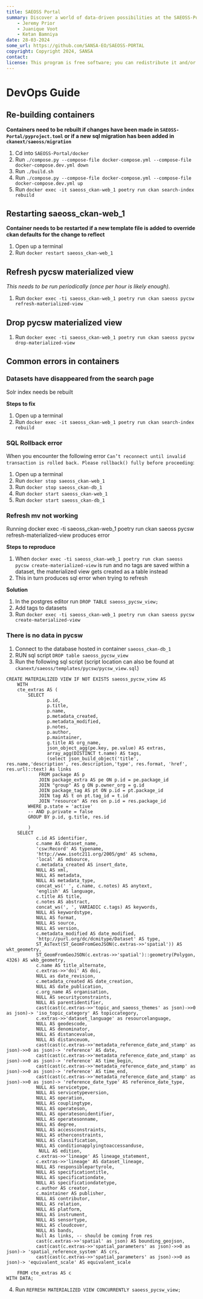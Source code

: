 ```yaml
---
title: SAEOSS Portal
summary: Discover a world of data-driven possibilities at the SAEOSS-Portal, where information converges to empower data sharing and decision-making.
    - Jeremy Prior
    - Juanique Voot
    - Ketan Bamniya
date: 28-03-2024
some_url: https://github.com/SANSA-EO/SAEOSS-PORTAL
copyright: Copyright 2024, SANSA
contact:
license: This program is free software; you can redistribute it and/or modify it under the terms of the GNU Affero General Public License as published by the Free Software Foundation; either version 3 of the License, or (at your option) any later version.
---
```


# DevOps Guide
<!-- Replace all of the titles with relevant titles -->
<!-- More content to be added -->

## Re-building containers

**Containers need to be rebuilt if changes have been made in `SAEOSS-Portal/pyproject.toml` or if a new sql migration has been added in `ckanext/saeoss/migration`**

1. Cd into `SAEOSS-Portal/docker`
2. Run `./compose.py --compose-file docker-compose.yml --compose-file docker-compose.dev.yml down`
3. Run `./build.sh`
4. Run `./compose.py --compose-file docker-compose.yml --compose-file docker-compose.dev.yml up`
5. Run `docker exec -it saeoss_ckan-web_1 poetry run ckan search-index rebuild`

## Restarting saeoss_ckan-web_1

**Container needs to be restarted if a new template file is added to override ckan defaults for the change to reflect**

1. Open up a terminal
2. Run `docker restart saeoss_ckan-web_1`

## Refresh pycsw materialized view

*This needs to be run periodically (once per hour is likely enough).*

1. Run `docker exec -ti saeoss_ckan-web_1 poetry run ckan saeoss pycsw refresh-materialized-view`

## Drop pycsw materialized view

1. Run `docker exec -ti saeoss_ckan-web_1 poetry run ckan saeoss pycsw drop-materialized-view`

## Common errors in containers

### Datasets have disappeared from the search page

Solr index needs be rebuilt

**Steps to fix**

1. Open up a terminal
2. Run `docker exec -it saeoss_ckan-web_1 poetry run ckan search-index rebuild`

### SQL Rollback error

When you encounter the following error `Can’t reconnect until invalid transaction is rolled back. Please rollback() fully before proceeding`:

1. Open up a terminal
2. Run `docker stop saeoss_ckan-web_1`
3. Run `docker stop saeoss_ckan-db_1`
4. Run `docker start saeoss_ckan-web_1`
5. Run `docker start saeoss_ckan-db_1`

### Refresh mv not working

Running docker exec -ti saeoss_ckan-web_1 poetry run ckan saeoss pycsw refresh-materialized-view produces error

**Steps to reproduce**

1. When `docker exec -ti saeoss_ckan-web_1 poetry run ckan saeoss pycsw create-materialized-view` is run and no tags are saved within a dataset, the materialized view gets created as a table instead
2. This in turn produces sql error when trying to refresh

**Solution**

1. In the postgres editor run  `DROP TABLE saeoss_pycsw_view;`
2. Add tags to datasets
3. Run `docker exec -ti saeoss_ckan-web_1 poetry run ckan saeoss pycsw create-materialized-view`

### There is no data in pycsw

1. Connect to the database hosted in container `saeoss_ckan-db_1`
2. RUN sql script `DROP table saeoss_pycsw_view`
3. Run the following sql script (script location can also be found at `ckanext/saeoss/templates/pycsw/pycsw_view.sql`)
```
CREATE MATERIALIZED VIEW IF NOT EXISTS saeoss_pycsw_view AS
    WITH
    cte_extras AS (
        SELECT
               p.id,
               p.title,
               p.name,
               p.metadata_created,
               p.metadata_modified,
               p.notes,
               p.author,
               p.maintainer,
               g.title AS org_name,
               json_object_agg(pe.key, pe.value) AS extras,
               array_agg(DISTINCT t.name) AS tags,
               (select json_build_object('title', res.name,'description', res.description,'type', res.format, 'href', res.url)::text) As links
            FROM package AS p
            JOIN package_extra AS pe ON p.id = pe.package_id
            JOIN "group" AS g ON p.owner_org = g.id
            JOIN package_tag AS pt ON p.id = pt.package_id
            JOIN tag AS t on pt.tag_id = t.id
            JOIN "resource" AS res on p.id = res.package_id
        WHERE p.state = 'active'
        -- AND p.private = false        
        GROUP BY p.id, g.title, res.id

        )
    SELECT
           c.id AS identifier,
           c.name AS dataset_name,
           'csw:Record' AS typename,
           'http://www.isotc211.org/2005/gmd' AS schema,
           'local' AS mdsource,
           c.metadata_created AS insert_date,
           NULL AS xml,
           NULL AS metadata,
           NULL AS metadata_type,
           concat_ws(' ', c.name, c.notes) AS anytext,
           'english' AS language,
           c.title AS title,
           c.notes AS abstract,
           concat_ws(', ', VARIADIC c.tags) AS keywords,
           NULL AS keywordstype,
           NULL AS format,
           NULL AS source,
           NULL AS version,
           c.metadata_modified AS date_modified,
           'http://purl.org/dc/dcmitype/Dataset' AS type,
           ST_AsText(ST_GeomFromGeoJSON(c.extras->>'spatial')) AS wkt_geometry,
           ST_GeomFromGeoJSON(c.extras->>'spatial')::geometry(Polygon, 4326) AS wkb_geometry,
           c.name AS title_alternate,
           c.extras->>'doi' AS doi,
           NULL as date_revision,
           c.metadata_created AS date_creation,
           NULL AS date_publication,
           c.org_name AS organisation,
           NULL AS securityconstraints,
           NULL AS parentidentifier,
           cast(cast(c.extras->>'topic_and_saeoss_themes' as json)->>0 as json)-> 'iso_topic_category' AS topiccategory,
           c.extras->>'dataset_language' as resourcelanguage,
           NULL AS geodescode,
           NULL AS denominator,
           NULL AS distancevalue,
           NULL AS distanceuom,
           cast(cast(c.extras->>'metadata_reference_date_and_stamp' as json)->>0 as json)-> 'reference' AS date,
           cast(cast(c.extras->>'metadata_reference_date_and_stamp' as json)->>0 as json)-> 'reference' AS time_begin,
           cast(cast(c.extras->>'metadata_reference_date_and_stamp' as json)->>0 as json)-> 'reference' AS time_end,
           cast(cast(c.extras->>'metadata_reference_date_and_stamp' as json)->>0 as json)-> 'reference_date_type' AS reference_date_type,
           NULL AS servicetype,
           NULL AS servicetypeversion,
           NULL AS operation,
           NULL AS couplingtype,
           NULL AS operateson,
           NULL AS operatesonidentifier,
           NULL AS operatesonname,
           NULL AS degree,
           NULL AS accessconstraints,
           NULL AS otherconstraints,
           NULL AS classification,
           NULL AS conditionapplyingtoaccessanduse,
	        NULL AS edition,
           c.extras->>'lineage' AS lineage_statement,
           c.extras->>'lineage' AS dataset_lineage,
           NULL AS responsiblepartyrole,
           NULL AS specificationtitle,
           NULL AS specificationdate,
           NULL AS specificationdatetype,
           c.author AS creator,
           c.maintainer AS publisher,
           NULL AS contributor,
           NULL AS relation,
           NULL AS platform,
           NULL AS instrument,
           NULL AS sensortype,
           NULL AS cloudcover,
           NULL AS bands,
           Null As links, -- should be coming from res
           cast(c.extras->>'spatial' as json) AS bounding_geojson,
           cast(cast(c.extras->>'spatial_parameters' as json)->>0 as json)-> 'spatial_reference_system' AS crs,
           cast(cast(c.extras->>'spatial_parameters' as json)->>0 as json)-> 'equivalent_scale' AS equivalent_scale

    FROM cte_extras AS c
WITH DATA;

``` 
4. Run `REFRESH MATERIALIZED VIEW CONCURRENTLY saoess_pycsw_view;`
